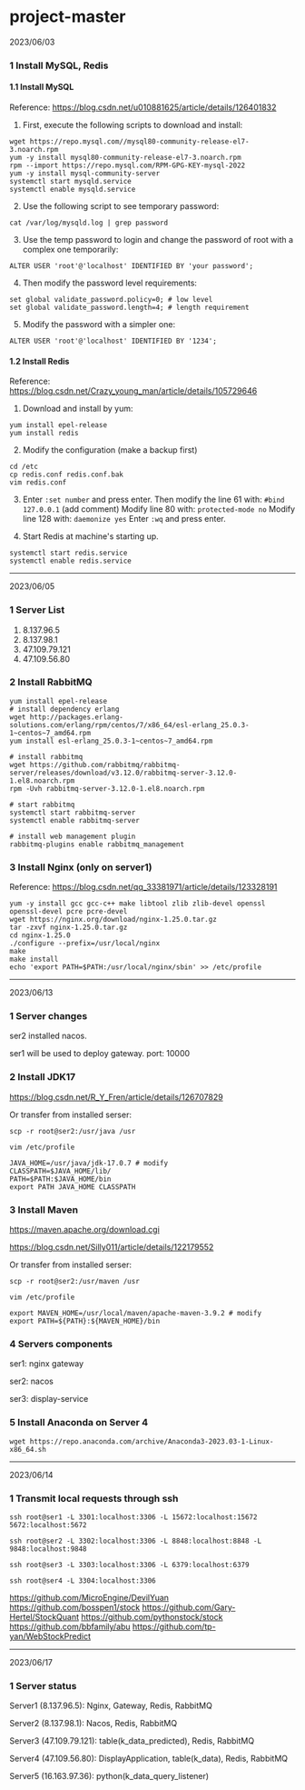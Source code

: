 # project-master

2023/06/03

### 1 Install MySQL, Redis

#### 1.1 Install MySQL

Reference: https://blog.csdn.net/u010881625/article/details/126401832

1. First, execute the following scripts to download and install:

```shell
wget https://repo.mysql.com//mysql80-community-release-el7-3.noarch.rpm
yum -y install mysql80-community-release-el7-3.noarch.rpm
rpm --import https://repo.mysql.com/RPM-GPG-KEY-mysql-2022
yum -y install mysql-community-server
systemctl start mysqld.service
systemctl enable mysqld.service
```

2. Use the following script to see temporary password:

`cat /var/log/mysqld.log | grep password`

3. Use the temp password to login and change the password of root with a complex one temporarily:

`ALTER USER 'root'@'localhost' IDENTIFIED BY 'your password';`

4. Then modify the password level requirements:

```mysql
set global validate_password.policy=0; # low level
set global validate_password.length=4; # length requirement
```

5. Modify the password with a simpler one:

`ALTER USER 'root'@'localhost' IDENTIFIED BY '1234';`

#### 1.2 Install Redis

Reference: https://blog.csdn.net/Crazy_young_man/article/details/105729646

1. Download and install by yum:

```shell
yum install epel-release
yum install redis
```

2. Modify the configuration (make a backup first)

```shell
cd /etc
cp redis.conf redis.conf.bak
vim redis.conf
```

3. Enter `:set number` and press enter. 
   Then modify the line 61 with: `#bind 127.0.0.1` (add comment)
   Modify line 80 with: `protected-mode no`
   Modify line 128 with: `daemonize yes`
   Enter `:wq` and press enter. 

4. Start Redis at machine's starting up.

```shell
systemctl start redis.service
systemctl enable redis.service
```

<hr>

2023/06/05

### 1 Server List

1. 8.137.96.5
2. 8.137.98.1
3. 47.109.79.121
4. 47.109.56.80
### 2 Install RabbitMQ

```shell
yum install epel-release
# install dependency erlang
wget http://packages.erlang-solutions.com/erlang/rpm/centos/7/x86_64/esl-erlang_25.0.3-1~centos~7_amd64.rpm
yum install esl-erlang_25.0.3-1~centos~7_amd64.rpm

# install rabbitmq
wget https://github.com/rabbitmq/rabbitmq-server/releases/download/v3.12.0/rabbitmq-server-3.12.0-1.el8.noarch.rpm
rpm -Uvh rabbitmq-server-3.12.0-1.el8.noarch.rpm 

# start rabbitmq
systemctl start rabbitmq-server
systemctl enable rabbitmq-server

# install web management plugin
rabbitmq-plugins enable rabbitmq_management
```

### 3 Install Nginx (only on server1)

Reference: https://blog.csdn.net/qq_33381971/article/details/123328191

```shell
yum -y install gcc gcc-c++ make libtool zlib zlib-devel openssl openssl-devel pcre pcre-devel
wget https://nginx.org/download/nginx-1.25.0.tar.gz
tar -zxvf nginx-1.25.0.tar.gz
cd nginx-1.25.0
./configure --prefix=/usr/local/nginx
make
make install
echo 'export PATH=$PATH:/usr/local/nginx/sbin' >> /etc/profile
```

<hr/>

2023/06/13

### 1 Server changes

ser2 installed nacos.

ser1 will be used to deploy gateway. port: 10000

### 2 Install JDK17

https://blog.csdn.net/R_Y_Fren/article/details/126707829

Or transfer from installed serser:

`scp -r root@ser2:/usr/java /usr`

```shell
vim /etc/profile

JAVA_HOME=/usr/java/jdk-17.0.7 # modify
CLASSPATH=$JAVA_HOME/lib/
PATH=$PATH:$JAVA_HOME/bin
export PATH JAVA_HOME CLASSPATH
```

### 3 Install Maven

https://maven.apache.org/download.cgi

https://blog.csdn.net/Silly011/article/details/122179552

Or transfer from installed serser:

`scp -r root@ser2:/usr/maven /usr`

```shell
vim /etc/profile

export MAVEN_HOME=/usr/local/maven/apache-maven-3.9.2 # modify
export PATH=${PATH}:${MAVEN_HOME}/bin
```

### 4 Servers components

ser1: nginx gateway

ser2: nacos

ser3: display-service

### 5 Install Anaconda on Server 4

`wget https://repo.anaconda.com/archive/Anaconda3-2023.03-1-Linux-x86_64.sh`

<hr/>

2023/06/14

### 1 Transmit local requests through ssh 

`ssh root@ser1 -L 3301:localhost:3306 -L 15672:localhost:15672 5672:localhost:5672`

`ssh root@ser2 -L 3302:localhost:3306 -L 8848:localhost:8848 -L 9848:localhost:9848`

`ssh root@ser3 -L 3303:localhost:3306 -L 6379:localhost:6379`

`ssh root@ser4 -L 3304:localhost:3306`



https://github.com/MicroEngine/DevilYuan
https://github.com/bosspen1/stock
https://github.com/Gary-Hertel/StockQuant
https://github.com/pythonstock/stock
https://github.com/bbfamily/abu
https://github.com/tp-yan/WebStockPredict

<hr/>

2023/06/17

### 1 Server status

Server1 (8.137.96.5):	Nginx, Gateway, Redis, RabbitMQ

Server2 (8.137.98.1):	Nacos, Redis, RabbitMQ

Server3 (47.109.79.121):	table(k_data_predicted), Redis, RabbitMQ

Server4 (47.109.56.80):	DisplayApplication, table(k_data), Redis, RabbitMQ

Server5 (16.163.97.36):	python(k_data_query_listener)
